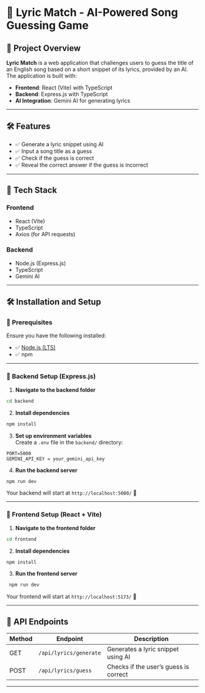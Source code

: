 # 🎵 Lyric Match - AI-Powered Song Guessing Game  

## 📌 Project Overview  
**Lyric Match** is a web application that challenges users to guess the title of an English song based on a short snippet of its lyrics, provided by an AI. The application is built with:  
- **Frontend**: React (Vite) with TypeScript  
- **Backend**: Express.js with TypeScript  
- **AI Integration**: Gemini AI for generating lyrics  

---

## 🛠️ Features  
- ✅ Generate a lyric snippet using AI  
- ✅ Input a song title as a guess  
- ✅ Check if the guess is correct  
- ✅ Reveal the correct answer if the guess is incorrect  

---

## 🔧 Tech Stack  
### Frontend  
- React (Vite)  
- TypeScript  
- Axios (for API requests)  

### Backend  
- Node.js (Express.js)  
- TypeScript  
-  Gemini AI

---


## 🛠️ Installation and Setup  

### 📌 Prerequisites  
Ensure you have the following installed:  
- ✅ [Node.js (LTS)](https://nodejs.org/)  
- ✅ npm

---

### 🚀 Backend Setup (Express.js)  

1. **Navigate to the backend folder**  
```bash
cd backend
```

2. **Install dependencies**  
```bash
npm install 
```

3. **Set up environment variables**  
Create a `.env` file in the `backend/` directory:  
```env
PORT=5000
GEMINI_API_KEY = your_gemini_api_key
```

4. **Run the backend server**  
```bash
npm run dev
```
Your backend will start at `http://localhost:5000/` 🚀  

---

### 🎨 Frontend Setup (React + Vite)  

1. **Navigate to the frontend folder**  
```bash
cd frontend
```

2. **Install dependencies**  
```bash
npm install 
```

3. **Run the frontend server**  
```bash
 npm run dev 
```
Your frontend will start at `http://localhost:5173/` 🚀  

---

## 🔗 API Endpoints  

| Method | Endpoint               | Description                           |
|--------|------------------------|---------------------------------------|
| GET    | `/api/lyrics/generate` | Generates a lyric snippet using AI    | 
| POST   | `/api/lyrics/guess`    | Checks if the user’s guess is correct |

---




